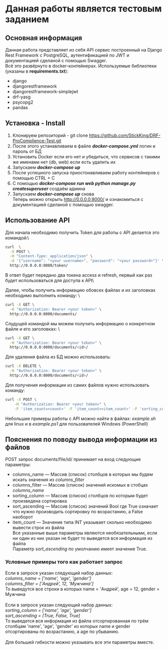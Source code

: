 # Данная работы является тестовым заданием
## Основная информация
Данная работа представляет из себя API сервис построенный на Django Rest Framework с PostgreSQL, аутентификацией по JWT и документацией сделаной с помощью Swagger. \
Всё это развёрнуто в docker-контейнерах.
Используемые библиотеки (указаны в __requirements.txt__):
- django
- djangorestframework
- djangorestframework-simplejwt
- drf-yasg
- psycopg2
- pandas

## Установка - Install
1. Клонируем репозиторий - git clone https://github.com/StickKing/DRF-ProComplience-Test.git
2. После этого устанавливаем в файле ___docker-compose.yml___ логин и пароль от БД
3. Установить Docker если его нет и убедиться, что сервисов с такими же именами нет (db, web) если есть удалить их
4. Запускаем ___docker-compose up___
5. После успешного запуска приостонавливаем работу контейнеров с помощью CTRL + C
6. С помощью ___docker-compose run web python manage.py createsuperuser___ создаём админа
7. Запускаем ___docker-compose up___ снова \
Теперь можно открыть http://0.0.0.0:8000/ и ознакомиться с документацией сделаной с помощью swagger.

## Использование API
Для начала необходимо получить Token для работы с API делается это командой:\
``` bash
curl  \
  -X POST \
  -H "Content-Type: application/json" \
  -d '{"username": "<your username>", "password": "<your password>"}' \
  http://0.0.0.0:8000/token/ 
```
В ответ будет передано два токена access и refresh, первый как раз будет использоваться для доступа к API\

Далее, чтобы получить информацию обовсех файлах и их заголовках необходимо выполнить команду: \
``` bash
curl -X GET \
  -H "Authorization: Bearer <your token>" \
  http://0.0.0.0:8000/documents/
```

Слудущей командой мы можем получить информацию о конкретном файле и его заголовках: \
``` bash
curl -X GET \
  -H "Authorization: Bearer <your token>" \
  http://0.0.0.0:8000/documents/<id>/
```

Для удаления файла из БД можно использовать:
``` bash
curl -X DELETE \
  -H "Authorization: Bearer <your token>" \
  http://0.0.0.0:8000/documents/<id>/
```

Для получения информации из самих файлов нужно использовать команду:
``` bash
curl -X POST \
    -H "Authorization: Bearer <your token>" \
    -F 'item_count=<count>' -F 'item_count=<item_count>' -F 'sorting_column=<column name>' -F 'sort_ascending=<True or False>' -F 'columns_name=<column name>' -F 'columns_filter=<columns_filter>'   http://0.0.0.0:8000/documents/file/<id>/
```

Небольшие примеры работы с API можно найти в файлах: *example.sh* для linux и в *example.ps1* для пользователей Windows (PowerShell)

## Пояснения по поводу вывода информации из файлов
POST запрос documents/file/id/ принимает на вход следующие параметры:
  - columns_name — Массив (список) столбцов в которых мы будем искать значения из *columns_filter*
  - columns_filter — Массив (список) значений искомых в стобцах *columns_name*
  - sorting_column — Массив (список) столбцов по которым будет произведена сортировка
  - sort_ascending — Массив (список) значений Bool где True означает что нужно производить сортировку по возрастанию, а False наоборот
  - item_count — Значение типа INT указывает сколько необходимо вывести строк из файла \
Все указанные выше параметры являются необязательными, если ни один из них указан не будет то выведется вся информация из файла \
Параметр *sort_ascending* по умолчанию имеет значение True.

### Условные примеры того как работает запрос
Если в запросе указан следующий набор данных: \
  *columns_name = ['name', 'age', 'gender']* \
  *columns_filter = ['Андрей', 12, 'Мужчина']* \
То выведутся все строки в которых name = 'Андрей', age = 12, gender = Мужчина \
\
Если в запросе указан следующий набор данных: \
  *sorting_column = ['name', 'age', 'gender']* \
  *sort_ascending = [True, False, True]* \
То выведется вся информация из файла отсортированная по трём столбцам 'name', 'age', 'gender' из которых name и gender отсортированы по возрастанию, а age по убыванию. \
  \
  Для большей гибкости можно указывать все эти параметры вместе.
